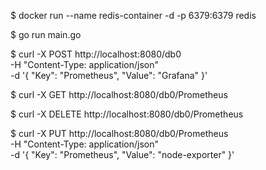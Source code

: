 
$ docker run --name redis-container -d -p 6379:6379 redis

$ go run main.go

$ curl -X POST http://localhost:8080/db0 \
     -H "Content-Type: application/json" \
     -d '{
           "Key": "Prometheus",
           "Value": "Grafana"
         }'

$ curl -X GET http://localhost:8080/db0/Prometheus

$ curl -X DELETE http://localhost:8080/db0/Prometheus

$ curl -X PUT http://localhost:8080/db0/Prometheus \
     -H "Content-Type: application/json" \
     -d '{
           "Key": "Prometheus",
           "Value": "node-exporter"
         }'
